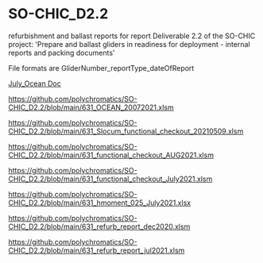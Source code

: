 # SO-CHIC_D2.2
refurbishment and ballast reports for report Deliverable 2.2 of the SO-CHIC project: 
'Prepare and ballast gliders in readiness for deployment - internal reports and packing documents'

File formats are GliderNumber_reportType_dateOfReport

[July_Ocean Doc](https://github.com/polychromatics/SO-CHIC_D2.2/blob/main/631_OCEAN_02102018.xlsm)

https://github.com/polychromatics/SO-CHIC_D2.2/blob/main/631_OCEAN_20072021.xlsm

https://github.com/polychromatics/SO-CHIC_D2.2/blob/main/631_Slocum_functional_checkout_20210509.xlsm

https://github.com/polychromatics/SO-CHIC_D2.2/blob/main/631_functional_checkout_AUG2021.xlsm

https://github.com/polychromatics/SO-CHIC_D2.2/blob/main/631_functional_checkout_July2021.xlsm

https://github.com/polychromatics/SO-CHIC_D2.2/blob/main/631_hmoment_025_July2021.xlsx

https://github.com/polychromatics/SO-CHIC_D2.2/blob/main/631_refurb_report_dec2020.xlsm

https://github.com/polychromatics/SO-CHIC_D2.2/blob/main/631_refurb_report_jul2021.xlsm


